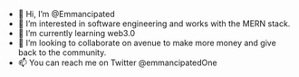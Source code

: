 - 👋 Hi, I’m @Emmancipated
- 👀 I’m interested in software engineering and works with the MERN stack.
- 🌱 I’m currently learning web3.0
- 💞️ I’m looking to collaborate on avenue to make more money and give back to the community.
- 📫 You can reach me on Twitter @emmancipatedOne

<!---
Emmancipated/Emmancipated is a ✨ special ✨ repository because its `README.md` (this file) appears on your GitHub profile.
You can click the Preview link to take a look at your changes.
--->
